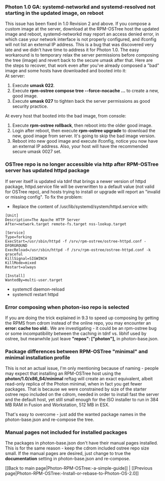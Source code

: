 ### Photon 1.0 GA: systemd-networkd and systemd-resolved not starting in the updated image, on reboot
This issue has been fixed in 1.0 Revision 2 and above.
If you compose a custom image at the server, download at the RPM-OSTree host the updated image and reboot, systemd-networkd may report an access denied error, in which case your network interface is not properly configured, and ifconfig will not list an external IP address. This is a bug that was discovered very late and we didn't have time to address it for Photon 1.0. The easy workaround is to temporary relax the server permissions before  composing the tree (image) and revert back to the secure umask after that. Here are the steps to recover, that work even after you've already composed a "bad" image and some hosts have downloaded and booted into it:  
At server:  
  1. Execute **umask 022**.  
  2. Execute **rpm-ostree compose tree --force-nocache ...** to create a new, good image.  
  3. Execute **umask 027** to tighten back the server permissions as good security practice.  

At every host that booted into the bad image, from console:  
  1. Execute **rpm-ostree rollback**, then reboot into the older good image.  
  2. Login after reboot, then execute **rpm-ostree upgrade** to download the new, good image from server. It's going to skip the bad image version.  
  3. Reboot into new good image and execute ifconfig, notice you now have an external IP address. Also, your host will have the recommended secure umask 0027 set.
 
### OSTree repo is no longer accessible via http after RPM-OSTree server has updated httpd package
If server itself is updated via tdnf that brings a newer version of httpd package, httpd.service file will be overwritten to a default value (not valid for OSTree repo), and hosts trying to install or upgrade will report an "invalid or missing config".  To fix the problem:  

* Replace the content of /usr/lib/systemd/system/httpd.service with:
```
[Unit]
Description=The Apache HTTP Server
After=network.target remote-fs.target nss-lookup.target

[Service]
Type=forking
ExecStart=/usr/sbin/httpd -f /srv/rpm-ostree/ostree-httpd.conf -DFORGROUND
ExecReload=/usr/sbin/httpd -f /srv/rpm-ostree/ostree-httpd.conf -k graceful
KillSignal=SIGWINCH
KillMode=mixed
Restart=always

[Install]
WantedBy=multi-user.target
```
* systemctl daemon-reload
* systemctl restart httpd

### Error composing when photon-iso repo is selected
If you are doing the trick explained in 9.3 to speed up composing by getting the RPMS from cdrom instead of the online repo, you may encounter an **error: cache too old:**. We are investigating - it could be an rpm-ostree bug or some incompatibility between the caching in tdnf vs. libhif used by ostree, but meanwhile just leave **"repos": ["photon"],** in photon-base.json.  
  
### Package differences between RPM-OSTree "minimal" and minimal installation profile
This is not an actual issue, I'm only mentioning because of naming - people may expect that installing an RPM-OSTree host using the **photon/1.0/x86_64/minimal** reftag will create an exact equivalent, albeit read-only replica of the Photon minimal, when in fact you get fewer packages. That is because we were constrained by size of the starter ostree repo included on the cdrom, needed in order to install fast the server and the default host, yet still small enough for the ISO installer to run in 384 MB RAM in Fusion and Workstation, 512 MB in ESX.

That's easy to overcome - just add the wanted package names in the photon-base.json and re-compose the tree.



### Manual pages not included for installed packages
The packages in photon-base.json don't have their manual pages installed. This is for the same reason - keep the cdrom included ostree repo size small. If the manual pages are desired, just change to true the **documentation** setting in photon-base.json and re-compose.


[[Back to main page|Photon-RPM-OSTree:-a-simple-guide]] | [[Previous page|Photon-RPM-OSTree:-Install-or-rebase-to-Photon-OS-2.0]]
